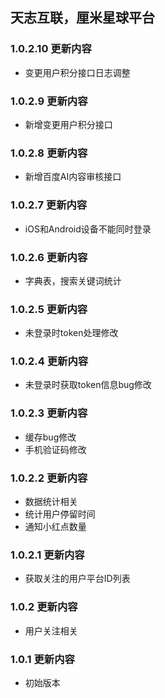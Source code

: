 

## 天志互联，厘米星球平台

### 1.0.2.10 更新内容
* 变更用户积分接口日志调整

### 1.0.2.9 更新内容
* 新增变更用户积分接口

### 1.0.2.8 更新内容
* 新增百度AI内容审核接口

### 1.0.2.7 更新内容
* iOS和Android设备不能同时登录

### 1.0.2.6 更新内容
* 字典表，搜索关键词统计

### 1.0.2.5 更新内容
* 未登录时token处理修改

### 1.0.2.4 更新内容
* 未登录时获取token信息bug修改

### 1.0.2.3 更新内容
* 缓存bug修改
* 手机验证码修改

### 1.0.2.2 更新内容
* 数据统计相关
* 统计用户停留时间
* 通知小红点数量

### 1.0.2.1 更新内容
* 获取关注的用户平台ID列表

### 1.0.2 更新内容
* 用户关注相关

### 1.0.1 更新内容
* 初始版本